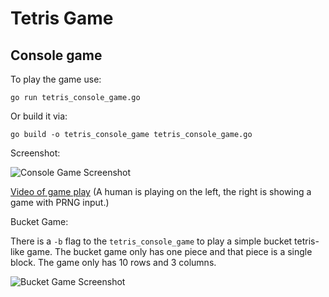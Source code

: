 Tetris Game
================

Console game
----------------
To play the game use:

```go run tetris_console_game.go```

Or build it via:

```go build -o tetris_console_game tetris_console_game.go```

Screenshot:

![Console Game Screenshot](https://raw.githubusercontent.com/superfrink/tetris/master/doc/tetris-screenshot.png)

[Video of game play](https://youtu.be/E1sI_jp-vLU "Video of game play") (A human is playing on the left, the right is showing a game with PRNG input.)

Bucket Game:

There is a ```-b``` flag to the ```tetris_console_game``` to play a simple bucket tetris-like game.  The bucket game only has one piece and that piece is a single block.  The game only has 10 rows and 3 columns.

![Bucket Game Screenshot](https://raw.githubusercontent.com/superfrink/tetris/master/doc/bucket-game-screenshot.png)
